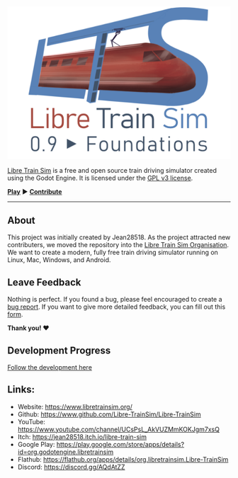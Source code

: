 ![Banner](src/Data/Misc/banner/lts_banner_both.png)

[Libre Train Sim](https://libretrainsim.org) is a free and open source train driving simulator created using the Godot Engine. It is licensed under the [GPL v3 license](LICENSE).

**[Play](https://www.libretrainsim.org/download/)** ► **[Contribute](https://github.com/Libre-TrainSim/Libre-TrainSim/wiki/Contribute-to-Libre-TrainSim)**

---

## About

This project was initially created by Jean28518. As the project attracted new contributers, we moved the repository into the [Libre Train Sim Organisation](https://github.com/Libre-TrainSim/). We want to create a modern, fully free train driving simulator running on Linux, Mac, Windows, and Android.


## Leave Feedback

Nothing is perfect. If you found a bug, please feel encouraged to create a [bug report](https://github.com/Libre-TrainSim/Libre-TrainSim/issues/new/). If you want to give more detailed feedback, you can fill out this [form](https://www.libretrainsim.org/feedback/).

**Thank you! :heart:**

## Development Progress
[Follow the development here](https://github.com/Libre-TrainSim/Libre-TrainSim/projects)

## Links:
- Website: https://www.libretrainsim.org/
- Github: https://www.github.com/Libre-TrainSim/Libre-TrainSim
- YouTube: https://www.youtube.com/channel/UCsPsL_AkVUZMmKOKJgm7xsQ
- Itch: https://jean28518.itch.io/libre-train-sim
- Google Play: https://play.google.com/store/apps/details?id=org.godotengine.libretrainsim
- Flathub: https://flathub.org/apps/details/org.libretrainsim.Libre-TrainSim
- Discord: https://discord.gg/AQdAtZZ
